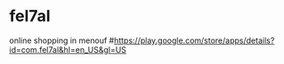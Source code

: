 # fel7al
online shopping in menouf
#https://play.google.com/store/apps/details?id=com.fel7al&hl=en_US&gl=US
